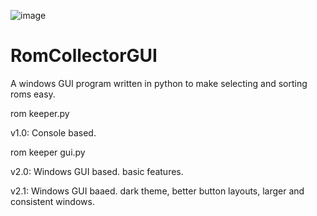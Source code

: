 ![image](https://github.com/kazuninishiki/RomCollectorGUI/assets/21254414/5dc5c59a-71b1-4651-a421-97b73d63e913)

# RomCollectorGUI
A windows GUI program written in python to make selecting and sorting roms easy.

rom keeper.py

v1.0: Console based.



rom keeper gui.py

v2.0: Windows GUI based. basic features.

v2.1: Windows GUI baaed. dark theme, better button layouts, larger and consistent windows.
